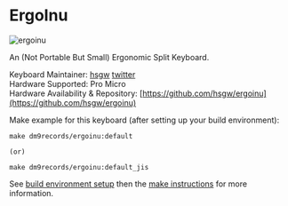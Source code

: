ErgoInu
===

![ergoinu](https://i.imgur.com/4CCM8Vl.jpg)

An (Not Portable But Small) Ergonomic Split Keyboard.

Keyboard Maintainer: [hsgw](https://github.com/hsgw/)   [twitter](https://twitter.com/hsgw)  
Hardware Supported: Pro Micro  
Hardware Availability & Repository: [https://github.com/hsgw/ergoinu](https://github.com/hsgw/ergoinu)  

Make example for this keyboard (after setting up your build environment):

    make dm9records/ergoinu:default

    (or)

    make dm9records/ergoinu:default_jis


See [build environment setup](https://docs.qmk.fm/#/getting_started_build_tools) then the [make instructions](https://docs.qmk.fm/#/getting_started_make_guide) for more information.
